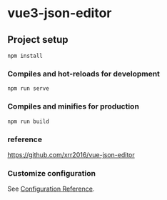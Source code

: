 # vue3-json-editor

## Project setup
```
npm install
```

### Compiles and hot-reloads for development
```
npm run serve
```

### Compiles and minifies for production
```
npm run build
```

### reference

https://github.com/xrr2016/vue-json-editor

### Customize configuration
See [Configuration Reference](https://cli.vuejs.org/config/).
